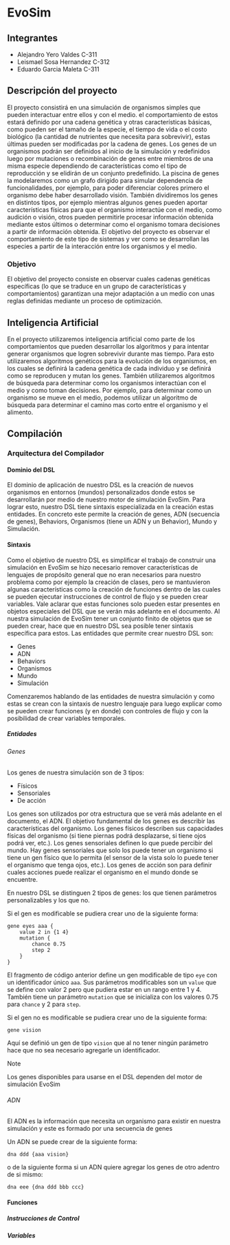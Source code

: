 # EvoSim

## Integrantes

* Alejandro Yero Valdes C-311
* Leismael Sosa Hernandez C-312
* Eduardo Garcia Maleta C-311
  
## Descripción del proyecto

El proyecto consistirá en una simulación de organismos simples que pueden interactuar entre ellos y con el medio. el comportamiento de estos estará definido por una cadena genética y otras características básicas, como pueden ser el tamaño de la especie, el tiempo de vida o el costo biológico (la cantidad de nutrientes que necesita para sobrevivir), estas últimas pueden ser modificadas por la cadena de genes. Los genes de un organismos podrán ser definidos al inicio de la simulación y redefinidos luego por mutaciones o recombinación de genes entre miembros de una misma especie dependiendo de características como el tipo de reproducción y se elidirán de un conjunto predefinido. La piscina de genes la modelaremos como un grafo dirigido para simular dependencia de funcionalidades, por ejemplo, para poder diferenciar colores primero el organismo debe haber desarrollado visión. También dividiremos los genes en distintos tipos, por ejemplo mientras algunos genes pueden aportar características físicas para que el organismo interactúe con el medio, como audición o visión, otros pueden permitirle procesar información obtenida mediante estos últimos o determinar como el organismo tomara decisiones a partir de información obtenida. El objetivo del proyecto es observar el comportamiento de este tipo de sistemas y ver como se desarrollan las especies a partir de la interacción entre los organismos y el medio.

### Objetivo

El objetivo del proyecto consiste en observar cuales cadenas genéticas específicas (lo que se traduce en un grupo de características y comportamientos) garantizan una mejor adaptación a un medio con unas reglas definidas mediante un proceso de optimización.

## Inteligencia Artificial

En el proyecto utilizaremos inteligencia artificial como parte de los comportamientos que pueden desarrollar los algoritmos y para intentar generar organismos que logren sobrevivir durante mas tiempo. Para esto utilizaremos algoritmos genéticos para la evolución de los organismos, en los cuales se definirá la cadena genética de cada individuo y se definirá como se reproducen y mutan los genes. También utilizaremos algoritmos de búsqueda para determinar como los organismos interactúan con el medio y como toman decisiones. Por ejemplo, para determinar como un organismo se mueve en el medio, podemos utilizar un algoritmo de búsqueda para determinar el camino mas corto entre el organismo y el alimento.

## Compilación

### Arquitectura del Compilador

#### Dominio del DSL

El dominio de aplicación de nuestro DSL es la creación de nuevos organismos en entornos (mundos) personalizados donde estos se desarrollarán por medio de nuestro motor de simulación EvoSim. Para lograr esto, nuestro DSL tiene sintaxis especializada en la creación estas entidades. En concreto este permite la creación de genes, ADN (secuencia de genes), Behaviors, Organismos (tiene un ADN y un Behavior), Mundo y Simulación.

#### Sintaxis

Como el objetivo de nuestro DSL es simplificar el trabajo de construir una simulación en EvoSim se hizo necesario remover características de lenguajes de propósito general que no eran necesarios para nuestro problema como por ejemplo la creación de clases, pero se mantuvieron algunas características como la creación de funciones dentro de las cuales se pueden ejecutar instrucciones de control de flujo y se pueden crear variables. Vale aclarar que estas funciones solo pueden estar presentes en objetos especiales del DSL que se verán más adelante en el documento.
Al nuestra simulación de EvoSim tener un conjunto finito de objetos que se pueden crear, hace que en nuestro DSL sea posible tener sintaxis específica para estos. Las entidades que permite crear nuestro DSL son:
- Genes
- ADN
- Behaviors
- Organismos
- Mundo
- Simulación

Comenzaremos hablando de las entidades de nuestra simulación y como estas se crean con la sintaxis de nuestro lenguaje para luego explicar como se pueden crear funciones (y en donde) con controles de flujo y con la posibilidad de crear variables temporales.

##### Entidades

###### Genes

Los genes de nuestra simulación son de 3 tipos:
- Físicos
- Sensoriales
- De acción

Los genes son utilizados por otra estructura que se verá más adelante en el documento, el ADN. El objetivo fundamental de los genes es describir las características del organismo. Los genes físicos describen sus capacidades físicas del organismo (si tiene piernas podrá desplazarse, si tiene ojos podrá ver, etc.). Los genes sensoriales definen lo que puede percibir del mundo. Hay genes sensoriales que solo los puede tener un organismo si tiene un gen físico que lo permita (el sensor de la vista solo lo puede tener el organismo que tenga ojos, etc.). Los genes de acción son para definir cuales acciones puede realizar el organismo en el mundo donde se encuentre.

En nuestro DSL se distinguen 2 tipos de genes: los que tienen parámetros personalizables y los que no.

Si el gen es modificable se pudiera crear uno de la siguiente forma:
```
gene eyes aaa {
    value 2 in {1 4}
    mutation {
        chance 0.75
        step 2
    }
}
```
El fragmento de código anterior define un gen modificable de tipo `eye` con un identificador único `aaa`. Sus parámetros modificables son un `value` que se define con valor $2$ pero que pudiera estar en un rango entre 1 y $4$. También tiene un parámetro `mutation` que se inicializa con los valores 0.75 para `chance` y 2 para `step`.

Si el gen no es modificable se pudiera crear uno de la siguiente forma:
```
gene vision
```
Aquí se definió un gen de tipo `vision` que al no tener ningún parámetro hace que no sea necesario agregarle un identificador.

> [!NOTE]
> Los genes disponibles para usarse en el DSL dependen del motor de simulación EvoSim

###### ADN

El ADN es la información que necesita un organismo para existir en nuestra simulación y este es formado por una secuencia de genes

Un ADN se puede crear de la siguiente forma:

```
dna ddd {aaa vision}
```

o de la siguiente forma si un ADN quiere agregar los genes de otro adentro de si mismo:

```
dna eee {dna ddd bbb ccc}
```

#### Funciones

##### Instrucciones de Control

##### Variables


